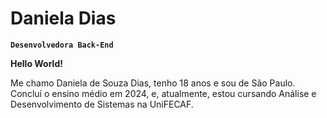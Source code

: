 #  Daniela Dias

**`Desenvolvedora Back-End`**

**Hello World!**

Me chamo Daniela de Souza Dias, tenho 18 anos e sou de São Paulo. Concluí o ensino médio em 2024, e, atualmente, estou cursando Análise e Desenvolvimento de Sistemas na UniFECAF.

<p align="left">
    </a>
    <a href="www.linkedin.com/in/danieladsouzadias">   
    </a> 
</p>
